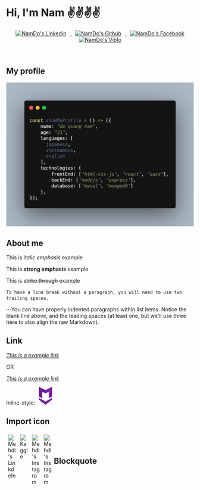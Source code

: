 # Hi, I'm Nam ✌✌✌✌

<div align="center">
<a href="https://github.com/namdo1012">
  <img alt="NamDo's Linkedin" width="35px" src="https://upload.wikimedia.org/wikipedia/commons/thumb/e/e9/Linkedin_icon.svg/768px-Linkedin_icon.svg.png" style="padding-left: 10px; padding-right: 10px"/>
</a>
<a href="https://github.com/namdo1012">
  <img alt="NamDo's Github" width="35px" src="https://encrypted-tbn0.gstatic.com/images?q=tbn%3AANd9GcQhLNmJkx-TnTTYZISbV7dZCMAxCPO_7fZEiA&usqp=CAU" style="padding-left: 10px; padding-right: 10px" />
</a>
<a href="https://www.facebook.com/namdo1012">
  <img alt="NamDo's Facebook" width="35px" src="https://image.flaticon.com/icons/png/512/124/124010.png" style="padding-left: 10px; padding-right: 10px"/>
</a>
<a href="https://medium.com/@ashwanisng">
  <img alt="NamDo's Viblo" width="35px" src="https://image.winudf.com/v2/image1/Y29tLmZyYW1naWEudmlibG8uYW5kcm9pZC5wcm9kX2ljb25fMTU1NDM1NDAxNF8wMjI/icon.png?w=170&fakeurl=1" style="padding-left: 10px; padding-right: 10px"/>
</a>
</div>

</br>
</br>

## **My profile**

![alt text](https://github.com/namdo1012/namdo1012/blob/master/my-profile-img-x2.png "My profile")

## **About me**

This is _italic emphasis_ example

This is **strong emphasis** example

This is ~~strike through~~ example

    To have a line break without a paragraph, you will need to use two trailing spaces.

⋅⋅⋅You can have properly indented paragraphs within list items. Notice the blank line above, and the leading spaces (at least one, but we'll use three here to also align the raw Markdown).

## **Link**

[_This is a example link_](https://github.com/namdo1012 "My Github")

OR

[_This is a example link_][my github]

[my github]: https://github.com/namdo1012

Inline-style:
![alt text](https://github.com/adam-p/markdown-here/raw/master/src/common/images/icon48.png "Logo Title Text 1")

## **Import icon**

<a href="https://www.linkedin.com/in/mehdimabrouki/">
  <img align="left" alt="Mehdi's LinkdeIn" width="22px" style="padding:5px" src="https://cdn.jsdelivr.net/npm/simple-icons@v3/icons/linkedin.svg" />
</a>
<a href="https://www.kaggle.com/mehdimabrouki">
  <img align="left" alt="Kaggle" width="22px" style="padding:5px" src="https://cdn.jsdelivr.net/npm/simple-icons@3.1.0/icons/kaggle.svg" />
</a>
<a href="https://www.instagram.com/mabroukimehdi/">
  <img align="left" alt="Mehdi's Instagram" width="22px" style="padding:5px" src="https://cdn.jsdelivr.net/npm/simple-icons@v3/icons/instagram.svg" />
</a>
<a href="https://www.facebook.com/mehdi.mabrouki1">
  <img align="left" alt="Mehdi's Instagram" width="22px" style="padding:5px" src="https://cdn.jsdelivr.net/npm/simple-icons@v3/icons/facebook.svg" />
</a>

</br>
</br>

## **Blockquote**
